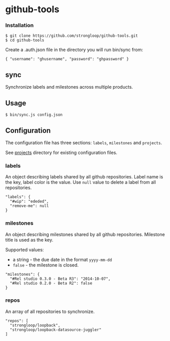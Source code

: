 # github-tools

### Installation

```
$ git clone https://github.com/strongloop/github-tools.git
$ cd github-tools
```

Create a .auth.json file in the directory you will run bin/sync from:

```
{ "username": "ghusername", "password": "ghpassword" }
```

## sync

Synchronize labels and milestones across multiple products.

## Usage

```
$ bin/sync.js config.json
```

## Configuration

The configuration file has three sections: `labels`, `milestones` and
`projects`.

See [projects](projects) directory for existing configuration files.

### labels

An object describing labels shared by all github repositories. Label name is
the key, label color is the value. Use `null` value to delete a label from all
repositories.

```
"labels": {
  "#wip": "ededed",
  "remove-me": null
}
```

### milestones

An object describing milestones shared by all github repositories. Milestone
title is used as the key.

Supported values:

 - a string - the due date in the format `yyyy-mm-dd`
 - `false` - the milestone is closed.

```
"milestones": {
  "#Rel studio 0.3.0 - Beta R3": "2014-10-07",
  "#Rel studio 0.2.0 - Beta R2": false
}
```

### repos

An array of all repositories to synchronize.

```
"repos": [
  "strongloop/loopback",
  "strongloop/loopback-datasource-juggler"
]
```


